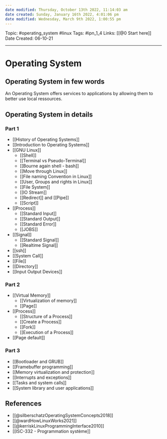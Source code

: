 ```yaml
---
date modified: Thursday, October 13th 2022, 11:14:03 am
date created: Sunday, January 16th 2022, 4:01:06 pm
date modified: Wednesday, March 9th 2022, 1:00:55 pm
---
```


Topic: #operating_system #linux
Tags: #ipn_1_4
Links: [[@0 Start here]]
Date Created: 06-10-21

---

# Operating System

## Operating System in few words

An Operating System offers services to applications by allowing them to better use local ressources.

## Operating System in details

### Part 1

- [[History of Operating Systems]]
- [[Introduction to Operating Systems]]
- [[GNU Linux]]
  - [[Shell]]
  - [[Terminal vs Pseudo-Terminal]]
  - [[Bourne again shell - bash]]
  - [[Move through Linux]]
  - [[File naming Convention in Linux]]
  - [[User, Groups and rights in Linux]]
  - [[File System]]
  - [[IO Stream]]
  - [[Redirect]] and [[Pipe]]
  - [[Script]]
- [[Process]]
  - [[Standard Input]]
  - [[Standard Output]]
  - [[Standard Error]]
  - [[JOBS]]
- [[Signal]]
  - [[Standard Signal]]
  - [[Realtime Signal]]
- [[ssh]]
- [[System Call]]
- [[File]]
- [[Directory]]
- [[Input Output Devices]]

### Part 2

- [[Virtual Memory]]
	- [[Virtualization of memory]]
	- [[Page]]
- [[Process]]
	- [[Structure of a Process]]
	- [[Create a Process]]
	- [[Fork]]
	- [[Execution of a Process]]
- [[Page default]]

### Part 3

- [[Bootloader and GRUB]]
- [[Framebuffer programming]]
- [[Memory virtualization and protection]]
- [[Interrupts and exceptions]]
- [[Tasks and system calls]]
- [[System library and user applications]]

## References

- [[@silberschatzOperatingSystemConcepts2018]]
- [[@wardHowLinuxWorks2021]]
- [[@kerriskLinuxProgrammingInterface2010]]
- [[ISC-332 - Programmation système]]

